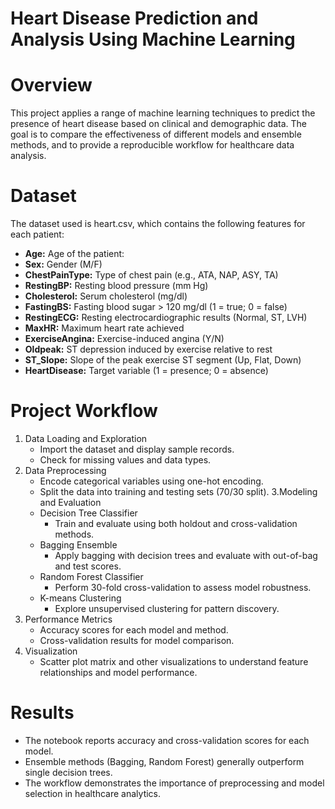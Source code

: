 # Heart Disease Prediction and Analysis Using Machine Learning
# Overview  
This project applies a range of machine learning techniques to predict the presence of heart disease based on clinical and demographic data. The goal is to compare the effectiveness of different models and ensemble methods, and to provide a reproducible workflow for healthcare data analysis.  
# Dataset

The dataset used is heart.csv, which contains the following features for each patient:

* **Age:** Age of the patient:  
* **Sex:** Gender (M/F)
* **ChestPainType:** Type of chest pain (e.g., ATA, NAP, ASY, TA)
* **RestingBP:** Resting blood pressure (mm Hg)
* **Cholesterol:** Serum cholesterol (mg/dl)
* **FastingBS:** Fasting blood sugar > 120 mg/dl (1 = true; 0 = false)
* **RestingECG:** Resting electrocardiographic results (Normal, ST, LVH)
* **MaxHR:** Maximum heart rate achieved
* **ExerciseAngina:** Exercise-induced angina (Y/N)
* **Oldpeak:** ST depression induced by exercise relative to rest
* **ST_Slope:** Slope of the peak exercise ST segment (Up, Flat, Down)
* **HeartDisease:** Target variable (1 = presence; 0 = absence)
# Project Workflow
1. Data Loading and Exploration
    * Import the dataset and display sample records.
    * Check for missing values and data types.
2. Data Preprocessing
    * Encode categorical variables using one-hot encoding.
    * Split the data into training and testing sets (70/30 split).
3.Modeling and Evaluation
    * Decision Tree Classifier
      * Train and evaluate using both holdout and cross-validation methods.
    * Bagging Ensemble
      * Apply bagging with decision trees and evaluate with out-of-bag and test scores.
    * Random Forest Classifier
      * Perform 30-fold cross-validation to assess model robustness.
    * K-means Clustering
      * Explore unsupervised clustering for pattern discovery.
4. Performance Metrics
    * Accuracy scores for each model and method.
    * Cross-validation results for model comparison.
5. Visualization
    * Scatter plot matrix and other visualizations to understand feature relationships and model performance.
# Results
  * The notebook reports accuracy and cross-validation scores for each model.
  * Ensemble methods (Bagging, Random Forest) generally outperform single decision trees.
  * The workflow demonstrates the importance of preprocessing and model selection in healthcare analytics.
